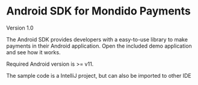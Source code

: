 Android SDK for Mondido Payments
=======

Version 1.0


The Android SDK provides developers with a easy-to-use library to make payments in their Android application. 
Open the included demo application and see how it works.

Required Android version is >= v11.

The sample code is a IntelliJ project, but can also be imported to other IDE

